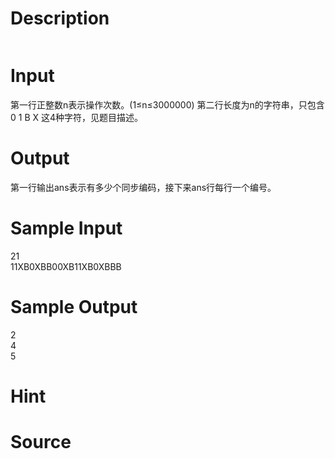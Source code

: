 
# Description

<div class="content"><p><img border="0" alt="" src="/source/bzoj/1140/img/aHR0cHM6Ly9seWRzeS5jb20vSnVkZ2VPbmxpbmUvaW1hZ2VzLzExNDAuanBn.jpg"/></p></div>

# Input

<div class="content"><p>第一行正整数n表示操作次数。(1≤n≤3000000) 第二行长度为n的字符串，只包含0 1 B X 这4种字符，见题目描述。</p></div>

# Output

<div class="content"><p>第一行输出ans表示有多少个同步编码，接下来ans行每行一个编号。</p></div>

# Sample Input

<div class="content"><span class="sampledata">21<br/>
11XB0XBB00XB11XB0XBBB<br/>
</span></div>

# Sample Output

<div class="content"><span class="sampledata">2<br/>
4<br/>
5<br/>
</span></div>

# Hint

<div class="content"><p></p></div>

# Source

<div class="content"><p><a href="problemset.php?search="></a></p></div>

